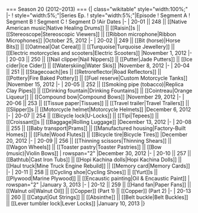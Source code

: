 === Season 20 (2012–2013) ===
{| class="wikitable" style="width:100%;"
|-
! style="width:5%;"|Series Ep.
! style="width:5%;"|Episode
! Segment A
! Segment B
! Segment C
! Segment D
!Air Dates
|-
| 20-01 || 248 || [[Native American music|Native Healing Drums]] || [[Raisin]]s || [[Stereoscope|Stereoscopic Viewers]] || [[Ribbon microphone|Ribbon Microphones]]
|October 25, 2012
|-
| 20-02 || 249 || [[Bit (horse)|Horse Bits]] || [[Oatmeal|Oat Cereal]] || [[Turquoise|Turquoise Jewellery]] || [[Electric motorcycles and scooters|Electric Scooters]]
|November 1, 2012
|-
| 20-03 || 250 || [[Nail clipper|Nail Nippers]] || [[Putter|Jade Putters]] || [[Ice cider|Ice Cider]] || [[Waterskiing|Water Skis]]
|November 8, 2012
|-
| 20-04 || 251 || [[Stagecoach]]es || [[Retroreflector|Road Reflectors]] || [[Pottery|Fire Baked Pottery]] || [[Fuel reserve|Custom Motorcycle Tanks]]
|November 15, 2012
|-
| 20-05 || 252 || [[Smoking pipe (tobacco)|Replica Clay Pipes]] || [[Drinking fountain|Drinking Fountains]] || [[Cointreau|Orange Liqueur]] || [[Compound bow|Compound Bows]]
|November 29, 2012
|-
| 20-06 || 253 || [[Tissue paper|Tissues]] || [[Travel trailer|Travel Trailers]] || [[Slipper]]s || [[Motorcycle helmet|Motorcycle Helmets]]
|December 6, 2012
|-
| 20-07 || 254 || [[Bicycle lock|U-Locks]] || [[Tipi|Tepees]] || [[Croissant]]s || [[Baggage|Rolling Luggage]]
|December 13, 2012
|-
| 20-08 || 255 || [[Baby transport|Prams]] || [[Manufactured housing|Factory-Built Homes]] || [[Flute|Wood Flutes]] || [[Bicycle tire|Bicycle Tires]]
|December 20, 2012
|-
| 20-09 || 256 || [[Thinning scissors|Thinning Shears]] || [[Wagon Wheels]] || [[Toaster pastry|Toaster Pastries]] || [[Bow (music)|Violin Bows]]
| rowspan="2" |December 30, 2012
|-
| 20-10 || 257 || [[Bathtub|Cast Iron Tubs]] || [[Hopi Kachina dolls|Hopi Kachina Dolls]] || [[Haul truck|Mine Truck Engine Rebuild]] || [[Memory card|Memory Cards]]
|-
| 20-11 || 258 || [[Cycling shoe|Cycling Shoes]] || [[Yurt]]s || [[Plywood|Marine Plywood]] || [[Encaustic painting|Oil & Encaustic Paint]]
| rowspan="2" |January 3, 2013
|-
| 20-12 || 259 || [[Hand fan|Paper Fans]] || [[Walnut oil|Walnut Oil]] || [[Copper]] (Part 1) || [[Copper]] (Part 2)
|-
| 20-13 || 260 || [[Catgut|Gut Strings]] || [[Absinthe]] || [[Belt buckle|Belt Buckles]] || [[Lever tumbler lock|Lever Locks]]
|January 10, 2013
|}
